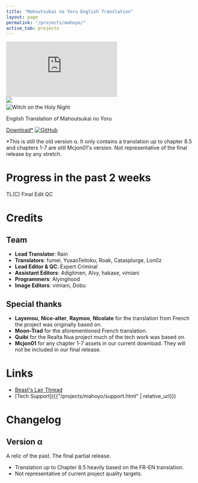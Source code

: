 ```yaml
---
title: "Mahoutsukai no Yoru English Translation"
layout: page
permalink: "/projects/mahoyo/"
active_tab: projects
---
```


<div id="project-header">
    <div id="project-showcase">
        <div id="active-item"></div>
        <div id="all-items">
            <div>
                <iframe src="https://www.youtube.com/embed/cvXA6mh9Y5I" frameborder="0"></iframe>
            </div>
            <img src="{{ "/assets/images/projects/mahoyo_logo.svg" | relative_url }}">
            <img>
            <img>
            <img>
        </div>
    </div>
    <div id="project-overview">
        <img id="project-logo" src="{{ "/assets/images/projects/mahoyo_logo.svg" | relative_url }}" alt="Witch on the Holy Night">
        <p>English Translation of Mahoutsukai no Yoru</p>
        <div id="project-download">
            <a href="#" id="download-button">Download*</a>
            <a href="https://github.com/Hollow-Moon"><img src="{{ "assets/images/icons/soc-icon-gh.svg" | relative_url }}" alt="GitHub"></a>
        </div>
        <p class="small">*This is still the old version α. It only contains a translation up to chapter 8.5 and chapters 1-7 are still Mcjon01's version. Not representative of the final release by any stretch.</p>
    </div>
</div>
<script type="text/javascript" src="{{ "/assets/script/project-showcase.js" | relative_url }}"></script>

<div id="project-info">

<!-- This is rendered with JS -->
<div id="project-progress">
<h1>Progress in the past 2 weeks</h1>
    <div id="legend">
        <span class="tlc">TL(C)</span>
        <span class="final-edit">Final Edit</span>
        <span class="qc">QC</span>
    </div>
</div>
<script type="text/javascript">
    const projectProgressStats = {
        "Chapter 1": {
            "totalPages": 334,
            "progress": { "TL(C)": 334, "Final Edit": 334, "QC": 334 }
        },
        "Chapter 1.5": {
            "totalPages": 306,
            "progress": { "TL(C)": 306, "Final Edit": 306, "QC": 306 }
        },
        "Chapter 2": {
            "totalPages": 247,
            "progress": { "TL(C)": 247, "Final Edit": 247, "QC": 247 }
        },
        "Chapter 3": {
            "totalPages": 45,
            "progress": { "TL(C)": 45, "Final Edit": 45, "QC": 45 }
        },
        "Chapter 4": {
            "totalPages": 225,
            "progress": { "TL(C)": 225, "Final Edit": 225, "QC": 225 }
        },
        "Chapter 5-I": {
            "totalPages": 428,
            "progress": { "TL(C)": 428, "Final Edit": 428, "QC": 428 }
        },
        "Chapter 5-II": {
            "totalPages": 538,
            "progress": { "TL(C)": 538, "Final Edit": 538, "QC": 538 }
        },
        "Chapter 6": {
            "totalPages": 374,
            "progress": { "TL(C)": 374, "Final Edit": 374, "QC": 57 }
        },
        "Chapter 7": {
            "totalPages": 438,
            "progress": { "TL(C)": 438, "Final Edit": 438, "QC": 0 },
            "diff": { "Final Edit": 38 }
        },
        "Chapter 7 Extra": {
            "totalPages": 128,
            "progress": { "TL(C)": 128, "Final Edit": 128, "QC": 0 },
            "diff": { "Final Edit": 30 }
        },
        "Chapter 8": {
            "totalPages": 287,
            "progress": { "TL(C)": 287, "Final Edit": 0, "QC": 287 }
        },
        "Chapter 8 Extra": {
            "totalPages": 151,
            "progress": { "TL(C)": 151, "Final Edit": 0, "QC": 151 }
        },
        "Chapter 8.5": {
            "totalPages": 383,
            "progress": { "TL(C)": 383, "Final Edit": 0, "QC": 383 }
        },
        "Chapter 9": {
            "totalPages": 432,
            "progress": { "TL(C)": 432, "Final Edit": 0, "QC": 432 }
        },
        "Chapter 10": {
            "totalPages": 302,
            "progress": { "TL(C)": 302, "Final Edit": 0, "QC": 302 }
        },
        "Chapter 11": {
            "totalPages": 342,
            "progress": { "TL(C)": 342, "Final Edit": 0, "QC": 342 }
        },
        "Chapter 12": {
            "totalPages": 580,
            "progress": { "TL(C)": 580, "Final Edit": 0, "QC": 580 }
        },
        "Chapter 13": {
            "totalPages": 246,
            "progress": { "TL(C)": 246, "Final Edit": 0, "QC": 246 }
        },
        "All About Ploy": {
            "totalPages": 361,
            "progress": { "TL(C)": 361, "Final Edit": 0, "QC": 0 }
        },
        "Extra 1": {
            "totalPages": 248,
            "progress": { "TL(C)": 5, "Final Edit": 0, "QC": 0 }
        },
        "Extra 2": {
            "totalPages": 836,
            "progress": { "TL(C)": 43, "Final Edit": 0, "QC": 0 }
        }
    }
</script>
<script type="text/javascript" src="{{ "/assets/script/project-progress.js" | relative_url }}"></script>
<div id="project-credits">
<h1>Credits</h1>
<h2>Team</h2>
<ul>
    <li><b>Lead Translator</b>: Rain</li>
    <li><b>Translators</b>: fumei, YusaoTeitoku, Roak, Catasplurge, Lon0z</li>
    <li><b>Lead Editor & QC</b>: Expert Criminal</li>
    <li><b>Assistant Editors</b>: 4digitmen, Alvy, hakase, vimiani</li>
    <li><b>Programmers</b>: Alyinghood</li>
    <li><b>Image Editors</b>: vimiani, Dobu</li>
</ul>
<h2>Special thanks</h2>
<ul>
    <li><b>Layemou</b>, <b>Nico-alter</b>, <b>Raymoo</b>, <b>Nicolate</b> for the translation from French the project was originally based on.</li>
    <li><b>Moon-Trad</b> for the aforementioned French translation.</li>
    <li><b>Quibi</b> for the Realta Nua project much of the tech work was based on.</li>
    <li><b>Mcjon01</b> for any chapter 1-7 assets in our current download. They will not be included in our final release.</li>
</ul>
</div>
</div>

# Links

-   [Beast's Lair Thread](https://forums.nrvnqsr.com/showthread.php/8586)
-   [Tech Support]({{"/projects/mahoyo/support.html" | relative_url}})

# Changelog

## Version α

A relic of the past. The final partial release.

-   Translation up to Chapter 8.5 heavily based on the FR-EN translation.
-   Not representative of current project quality targets.

